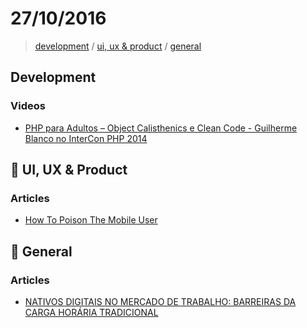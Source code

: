 # 27/10/2016

> [development](#development) / [ui, ux & product](#art-ui-ux--product) / [general](#beers-general)


## Development

### Videos
- [PHP para Adultos – Object Calisthenics e Clean Code - Guilherme Blanco no InterCon PHP 2014](https://www.youtube.com/watch?v=u-w4eULRrr0)

## :art: UI, UX & Product

### Articles
- [How To Poison The Mobile User](https://www.smashingmagazine.com/2016/10/how-to-poison-the-mobile-user/)


## :beers: General

### Articles
- [NATIVOS DIGITAIS NO MERCADO DE TRABALHO: BARREIRAS DA CARGA HORÁRIA TRADICIONAL](http://pontoeletronico.me/2016/carga-horaria/)